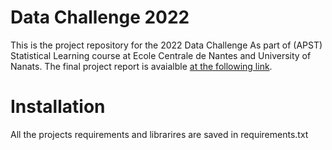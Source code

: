 # Data Challenge 2022

This is the project repository for the 2022 Data Challenge As part of (APST) Statistical Learning course at Ecole Centrale de Nantes and University of Nanats. The final project report is avaialble [at the following link]().

# Installation 

All the projects requirements and librarires are saved in requirements.txt